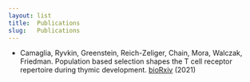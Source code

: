 ```yaml
---
layout: list
title:  Publications 
slug:   Publications
---
```


* Camaglia, Ryvkin, Greenstein, Reich-Zeliger, Chain, Mora, Walczak, Friedman. Population based selection shapes the T cell receptor repertoire during thymic development. [bioRxiv](https://doi.org/10.1101/2022.02.14.480309) (2021)
